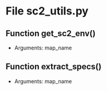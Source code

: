# File sc2_utils.py

## Function get_sc2_env()

- Arguments: map_name

## Function extract_specs()

- Arguments: map_name
